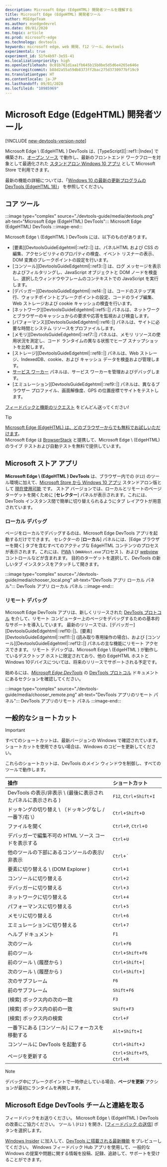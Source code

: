 ```yaml
---
description: Microsoft Edge (EdgeHTML) 開発者ツールを理解する
title: Microsoft Edge (EdgeHTML) 開発者ツール
author: MSEdgeTeam
ms.author: msedgedevrel
ms.date: 09/01/2020
ms.topic: article
ms.prod: microsoft-edge
ms.technology: devtools
keywords: microsoft edge、web 開発、f12 ツール、devtools
experimental: true
experiment_id: 51fe4b97-3e55-41
ms.localizationpriority: high
ms.openlocfilehash: 0c01b761d1aa1fb645b15b0be5d5d6e4265e646e
ms.sourcegitcommit: b88d2a55a59db8373ff2bac275d3730977bf19c9
ms.translationtype: HT
ms.contentlocale: ja-JP
ms.lasthandoff: 09/01/2020
ms.locfileid: "10985969"
---
```

# Microsoft Edge (EdgeHTML) 開発者ツール  

[!INCLUDE [new-devtools-version-note](includes/new-devtools-version-note.md)]  

Microsoft Edge \ (EdgeHTML \) DevTools は、[TypeScript][|::ref1::|Index] で構築され、[オープン ソース][GithubMicrosoftChakracore] で動作し、最新のフロントエンド ワークフローを対象として最適化された [スタンドアロン Windows 10 アプリ][MicrosoftStoreEdgeDevtoolsPreview] として Microsoft Store で利用できます。  

最新の機能の詳細については、「[Windows 10 の最新の更新プログラムの DevTools (EdgeHTML 18)][DevtoolsGuideEdgehtmlWhatsnew]」 を参照してください。  

## コア ツール  

:::image type="complex" source="./devtools-guide/media/devtools.png" alt-text="Microsoft Edge (EdgeHTML) DevTools":::
   Microsoft Edge (EdgeHTML) DevTools
:::image-end:::

<!--![Microsoft Edge \(EdgeHTML\) DevTools][ImageDevtoolsEdgehtml]  -->  

Microsoft Edge \ (EdgeHTML \) DevTools には、以下のものがあります。  

*   [要素][DevtoolsGuideEdgehtml|::ref2::|] は、パネルHTML および CSS の編集、アクセシビリティのプロパティの検査、イベント リスナーの表示、DOM 変異のブレークポイントの設定を行います。  
*   [コンソール][DevtoolsGuideEdgehtml|::ref3::|] は、ログ メッセージを表示およびフィルタリングし、JavaScript オブジェクトと DOM ノードを検査し、選択したウィンドウやフレームのコンテキストでの JavaScript を実行します。  
*   [デバッガー][DevtoolsGuideEdgehtml|::ref4::|] は、コードのステップ実行、ウォッチポイントとブレークポイントの設定、コードのライブ編集、Web ストレージおよび cookie キャッシュの検査を行います。  
*   [ネットワーク][DevtoolsGuideEdgehtml|::ref5::|] パネルは、ネットワークとブラウザーのキャッシュからの要求や応答を監視および検査します。  
*   [パフォーマンス][DevtoolsGuideEdgehtml|::ref6::|] パネルは、サイトに必要な時間とシステム リソースをプロファイルします。  
*   [メモリ][DevtoolsGuideEdgehtml|::ref7::|] パネルは、メモリ リソースの使用状況を測定し、コード ランタイムの異なる状態でヒープ スナップショットを比較します。  
*   [ストレージ][DevtoolsGuideEdgehtml|::ref8::|] パネルは、Web ストレージ、IndexedDB、cookie、および キャッシュ データを検査および管理します。  
*   [サービス ワーカー][DevtoolsGuideEdgehtmlServiceworkers] パネルは、サービス ワーカーを管理およびデバッグします。  
*   [エミュレーション][DevtoolsGuideEdgehtml|::ref9::|] パネルは、異なるブラウザー プロファイル、画面解像度、GPS の位置座標でサイトをテストします。  

[フィードバックと機能のリクエスト](#getting-in-touch-with-the-microsoft-edge-devtools-team) をどんどん送ってください!  

> [!TIP]
> [Microsoft Edge \(EdgeHTML\) は、どのブラウザーからでも無料でお試しいただけます][BrowserstackEdgehtml]。  
> Microsoft Edge は [BrowserStack][BrowserstackEdgehtml] と提携して、Microsoft Edge \ (EdgeHTML) のライブ テストおよび自動テストを無料で提供しています。  

## Microsoft ストア アプリ  

**Microsoft Edge \ (EdgeHTML \) DevTools** は、ブラウザー内での \(`F12`\) のツール環境に加えて、[Microsoft Store から Windows 10 アプリ][MicrosoftStoreEdgeDevtoolsPreview] スタンドアロン版として [現在使用可能][DevtoolsGuideEdgehtmlWhatsnew] です。  ストア バージョンでは、ローカルとリモートのページ　ターゲットを開くために [**セレクター**] パネルが表示されます。これには、DevTools インスタンス間で簡単に切り替えられるようにタブ レイアウトが用意されています。  

### ローカル デバッグ  

ページをローカルでデバッグするのは、Microsoft Edge DevTools アプリを起動するだけでできます。  セレクターの [**ローカル**] パネルには、[Edge ブラウザーを開く] タブを含むすべてのアクティブな EdgeHTML コンテンツのプロセスが表示されます。これには、[PWA][PwasEdgehtmlIndex] \ (`WWAHost.exe`プロセス \)、および [webview][HostingWebview] コントロールなどが含まれます。  目的のターゲットを選択して、DevTools の新しいタブ インスタンスをアタッチして開きます。  

:::image type="complex" source="./devtools-guide/media/chooser_local.png" alt-text="DevTools アプリ ローカル パネル":::
   DevTools アプリ ローカル パネル
:::image-end:::

<!--![DevTools app Local panel][ImageDevtoolsGuideEdgehtmlChooselocal]  -->  

### リモート デバッグ  

Microsoft Edge DevTools アプリは、新しくリリースされた [DevTools プロトコル][DevtoolsProtocolEdgehtmlIndex] を介して、リモート コンピューター上のページをデバッグするための基本的なサポートを導入しています。  最新のリリースでは、[デバッガー][DevtoolsGuideEdgehtml|::ref10::|]、[要素][DevtoolsGuideEdgehtml|::ref11::|] (読み取り専用操作の場合)、および [コンソール][DevtoolsGuideEdgehtml|::ref12::|] パネルの主な機能にリモート アクセスできます。  リモート デバッグは、Microsoft Edge \ (EdgeHTML \) が動作しているデスクトップ ホストに限定されており、他の EdgeHTML ホストと Windows 10デバイスについては、将来のリリースでサポートされる予定です。  

始めるには、[*Microsoft Edge DevTools*][DevtoolsProtocolEdgehtmlClientsEdgePreview] の [DevTools プロトコル][DevtoolsProtocolEdgehtmlIndex] ドキュメントにあるセクションを確認してください。  

:::image type="complex" source="./devtools-guide/media/chooser_remote.png" alt-text="DevTools アプリのリモート パネル":::
   DevTools アプリのリモート パネル
:::image-end:::

<!--![DevTools app Remote panel][ImageDevtoolsGuideEdgehtmlRemote]  -->  

## 一般的なショートカット  

> [!IMPORTANT]
> すべてのショートカットは、最新バージョンの Windows で確認されています。  
> ショートカットを使用できない場合は、Windows のコピーを更新してください。  

これらのショートカットは、DevTools のメイン ウィンドウを制御し、すべてのツールで動作します。  

| 操作 | ショートカット |  
|:--- |:--- |  
| DevTools の表示/非表示 \ (最後に表示されたパネルに表示される \) | `F12`, `Ctrl`+`Shift`+`I` |  
| ドッキングの切り替え \ （ドッキングなし / 一番下/右 \） | `Ctrl`+`Shift`+`D` |  
| ファイルを開く | `Ctrl`+`P`, `Ctrl`+`O` |  
| デバッガーで編集不可の HTML ソース コードを表示する | `Ctrl`+`U` |  
| 他のツールの下部にあるコンソールの表示/非表示  | `Ctrl`+`` ` `` |  
| 要素に切り替える \ (DOM Explorer \) | `Ctrl`+`1` |  
| コンソールに切り替える |  `Ctrl`+`2` |  
| デバッガーに切り替える | `Ctrl`+`3` |  
| ネットワークに切り替える | `Ctrl`+`4` |  
| パフォーマンスに切り替える | `Ctrl`+`5` |  
| メモリに切り替える | `Ctrl`+`6` |  
| エミュレーションに切り替える | `Ctrl`+`7` |  
| ヘルプ ドキュメント | `F1` |  
| 次のツール | `Ctrl`+`F6` |  
| 前のツール | `Ctrl`+`Shift`+`F6` |  
| 前のツール \ (履歴から \) | `Ctrl`+`Shift`+`[` |  
| 次のツール \ (履歴から \) | `Ctrl`+`Shift`+`]` |  
| 次のサブフレーム | `F6` |  
| 前のサブフレーム | `Shift`+`F6` |  
| [検索] ボックス内の次の一致 | `F3` |  
| [検索] ボックス内の前の一致 | `Shift`+`F3` |  
| [検索] ボックス内の検索 | `Ctrl`+`F` |  
| 一番下にある [コンソール] にフォーカスを移動する | `Alt`+`Shift`+`I` |  
| コンソールに DevTools を起動する | `Ctrl`+`Shift`+`J` |  
| ページを更新する | `Ctrl`+`Shift`+`F5`, `Ctrl`+`R` |  

> [!NOTE]
> デバッグ中にブレークポイントで一時停止している場合、**ページを更新** アクションが最初にランタイムを再開します。  

## Microsoft Edge DevTools チームと連絡を取る  

フィードバックをお送りください。 Microsoft Edge \ (EdgeHTML \) DevTools の改善にご協力ください。  ツール \ (`F12` \) を開き、[[フィードバック の送信](#microsoft-edge-edgehtml-developer-tools)] ボタンを選択します。  

[Windows Insider][WindowsInsiderProgram] に加入して、[DevTools に搭載される最新機能][DevtoolsGuideEdgehtmlWhatsnew] をプレビューしてください。  Windows フィードバック Hub アプリを使用して、一般的な Windows の提案や問題に関する情報を投稿、記録、追跡して、サポートを受けることができます。  

<!-- image links  -->  

<!--[ImageDevtoolsEdgehtml]: /microsoft-edge/devtools-guide/media/devtools.png "Microsoft Edge (EdgeHTML) DevTools"  -->  
<!--[ImageDevtoolsGuideEdgehtmlChooselocal]: /microsoft-edge/devtools-guide/media/chooser_local.png "DevTools app Local panel"  -->  
<!--[ImageDevtoolsGuideEdgehtmlRemote]: /microsoft-edge/devtools-guide/media/chooser_remote.png "DevTools app Remote panel"  -->  

<!-- links  -->  

[DevtoolsGuideEdgehtmlConsole]: /microsoft-edge/devtools-guide/console "コンソール"  
[DevtoolsGuideEdgehtmlDebugger]: /microsoft-edge/devtools-guide/debugger "デバッガー"  
[DevtoolsGuideEdgehtmlElements]: /microsoft-edge/devtools-guide/elements "要素"  
[DevtoolsGuideEdgehtmlEmulation]: /microsoft-edge/devtools-guide/emulation "エミュレーション"  
[DevtoolsGuideEdgehtmlMemory]: /microsoft-edge/devtools-guide/memory "メモリ"  
[DevtoolsGuideEdgehtmlNetwork]: /microsoft-edge/devtools-guide/network "ネットワーク"  
[DevtoolsGuideEdgehtmlPerformance]: /microsoft-edge/devtools-guide/performance "パフォーマンス"  
[DevtoolsGuideEdgehtmlServiceworkers]: /microsoft-edge/devtools-guide/service-workers "サービス ワーカー"  
[DevtoolsGuideEdgehtmlStorage]: /microsoft-edge/devtools-guide/storage "ストレージ"  
[DevtoolsGuideEdgehtmlWhatsnew]: /microsoft-edge/devtools-guide/whats-new "最新の Windows 10 更新プログラムの DevTools (EdgeHTML 18)"  
[DevtoolsProtocolEdgehtmlIndex]: /microsoft-edge/devtools-protocol/index "Microsoft Edge (EdgeHTML) DevTools プロトコル"  
[DevtoolsProtocolEdgehtmlClientsEdgePreview]: /microsoft-edge/devtools-protocol/0.1/clients.md#microsoft-edge-devtools-preview "Microsoft Edge の DevTools プレビュー - DevTools プロトコル クライアント"  
[HostingWebview]: /microsoft-edge/hosting/webview "Windows 10 アプリの WebView (EdgeHTML)"  
[PwasEdgehtmlIndex]: /microsoft-edge/progressive-web-apps-edgehtml/index "Windows でのプログレッシブ Web アプリ (EdgeHTML)"  

[MicrosoftStoreEdgeDevtoolsPreview]: https://www.microsoft.com/store/p/microsoft-edge-devtools-preview/9mzbfrmz0mnj "Microsoft Edge DevTools プレビュー"  

[WindowsInsiderProgram]: https://insider.windows.com "Windows Insider Program"  

[BrowserstackEdgehtml]: https://www.browserstack.com/test-on-microsoft-edge-browser "無料の Microsoft Edge ブラウザー テスト | BrowserStack"  

[GithubMicrosoftChakracore]: https://github.com/Microsoft/ChakraCore "microsoft/ChakraCore | GitHub"  

[TypeScriptIndex]: https://www.typescriptlang.org "TypeScript"  
